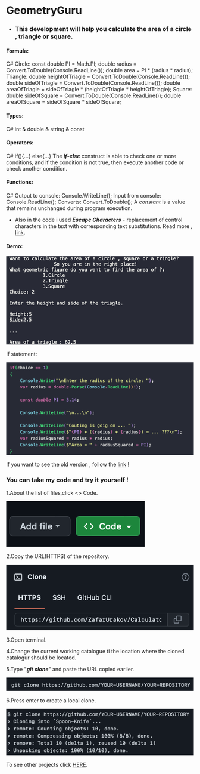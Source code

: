 # GeometryGuru
- ### This development will help you calculate the area of a circle , triangle or square.

#### Formula:
C#
Circle:
const double PI = Math.PI;
double radius = Convert.ToDouble(Console.ReadLine());
double area = PI * (radius * radius);
Triangle:
double heightOfTriagle = Convert.ToDouble(Console.ReadLine());
double sideOfTriagle = Convert.ToDouble(Console.ReadLine());
double areaOfTriagle = sideOfTriagle * (heightOfTriagle * heightOfTriagle);
Square:
double sideOfSquare = Convert.ToDouble(Console.ReadLine());
double areaOfSquare = sideOfSquare * sideOfSquare;

#### Types:
C#
int & double & string & const
#### Operators:
C#
if(){...}
else{...}
The ***if-else*** construct is able to check one or more conditions, and if the condition is not true, then execute another code or check another condition.

#### Functions:
C#
Output to console: Console.WriteLine();
Input from console: Console.ReadLine();
Converts: Convert.ToDouble();
A *constant* is a value that remains unchanged during program execution.
* Also in the code i used ***Escape Characters*** - replacement of control characters in the text with corresponding text substitutions.
Read more , [link](https://codebuns.com/csharp-basics/escape-sequences/).


#### Demo:

![](./demoGeometryGuru/demo0.1.png)

If statement:

![](./demoGeometryGuru/demoInCode.png)

If you want to see the old version , follow the [link](https://github.com/ZafarUrakov/GeometryGuru/tree/releases/v1.0) !


### You can take my code and try it yourself !

1.About the list of files,click <> Code.

![](./demoGeometryGuru/demo1.png)


2.Copy the URL(HTTPS) of the repository.

![](./demoGeometryGuru/demo2.png)


3.Open terminal.

4.Change the current working catalogue ti the location where the cloned catalogur should be located.

5.Type "***git clone***" and paste the URL copied earlier.

![](./demoGeometryGuru/demo3.png)


6.Press enter to create a local clone.

![](./demoGeometryGuru/demo4.png)


To see other projects click [HERE](https://github.com/ZafarUrakov).
